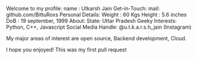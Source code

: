 
Welcome to my profile:
        name : Utkarsh Jain
Get-in-Touch:
        mail: github.com/BittuRoxs
Personal Details:
        Weight : 60 Kgs
        Height : 5.6 inches
        DoB : 19 september, 1999
About:
        State: Uttar Pradesh
Geeky Interests:
        Python, C++, Javascript
Social Media Handle:
        @u.t.k.a.r.s.h_jain (Instagram)
        
My major areas of interest are open source, Backend development, Cloud.

I hope you enjoyed!
This was my first pull request

